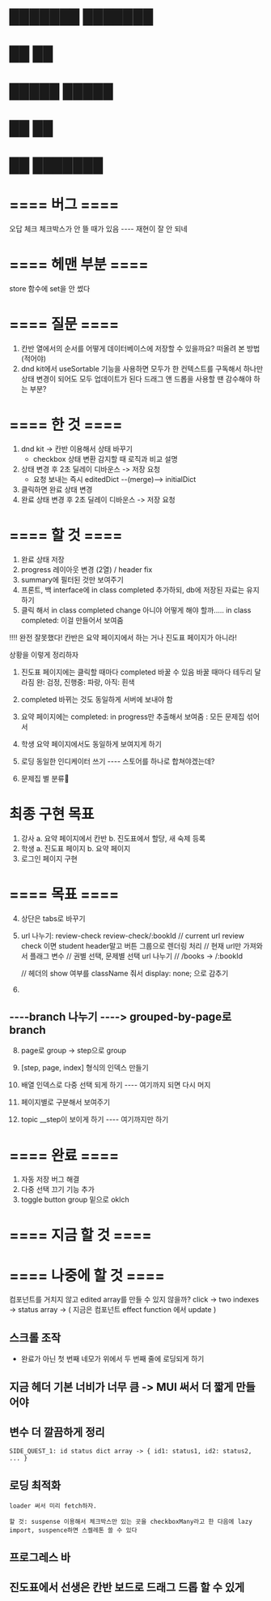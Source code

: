# ███████ ███████ 
# ██      ██      
# █████   █████   
# ██      ██      
# ██      ███████ 

# ==== 버그 ====
오답 체크
    체크박스가 안 뜰 때가 있음 ---- 재현이 잘 안 되네

# ==== 헤맨 부분 ====
store 함수에 set을 안 썼다

# ==== 질문 ====
1. 칸반 열에서의 순서를 어떻게 데이터베이스에 저장할 수 있을까요?
    떠올려 본 방법
        (적어야)
2. dnd kit에서 useSortable 기능을 사용하면 모두가 한 컨텍스트를 구독해서 하나만 상태 변경이 되어도 모두 업데이트가 된다
    드래그 앤 드롭을 사용할 땐 감수해야 하는 부분?


# ==== 한 것 ====
1. dnd kit -> 칸반 이용해서 상태 바꾸기
    - checkbox 상태 변환 감지할 때 로직과 비교 설명
2. 상태 변경 후 2초 딜레이 디바운스 -> 저장 요청
    - 요청 보내는 즉시 editedDict --(merge)--> initialDict
3. 클릭하면 완료 상태 변경
4. 완료 상태 변경 후 2초 딜레이 디바운스 -> 저장 요청



# ==== 할 것 ====
1. 완료 상태 저장
2. progress 레이아웃 변경 (2열) / header fix
3. summary에 필터된 것만 보여주기
4. 프론트, 백 interface에 in class completed 추가하되, db에 저장된 자료는 유지하기
5. 클릭 해서 in class completed change
    아니야 어떻게 해야 할까.....
    in class completed: 이걸 만들어서 보여줌 










!!!! 완전 잘못했다! 칸반은 요약 페이지에서 하는 거나 진도표 페이지가 아니라! 

상황을 이렇게 정리하자
1. 진도표 페이지에는 클릭할 때마다 completed 바꿀 수 있음
    바꿀 때마다 테두리 달라짐
        완: 검정, 진행중: 파랑, 아직: 흰색
2. completed 바뀌는 것도 동일하게 서버에 보내야 함

3. 요약 페이지에는 completed: in progress만 추출해서 보여줌 : 모든 문제집 섞어서

4. 학생 요약 페이지에서도 동일하게 보여지게 하기



5. 로딩 동일한 인디케이터 쓰기 ---- 스토어를 하나로 합쳐야겠는데?

7. 문제집 별 분류



# 최종 구현 목표
1. 강사
    a. 요약 페이지에서 칸반
    b. 진도표에서 할당, 새 숙제 등록
2. 학생
    a. 진도표 페이지
    b. 요약 페이지
3. 로그인 페이지 구현



































#

# ==== 목표 ====

4. 상단은 tabs로 바꾸기


3. url 나누기:      review-check        review-check/:bookId
    // current url review check 이면 student header말고 버튼 그룹으로 렌더링 처리
    // 현재 url만 가져와서 플래그 변수 
    // 권별 선택, 문제별 선택 url 나누기
    // /books   -> /:bookId

    // 헤더의 show 여부를 className 줘서 display: none; 으로 감추기
4. 
## ----branch 나누기 ----> grouped-by-page로 branch
8. page로 group -> step으로 group
9. [step, page, index] 형식의 인덱스 만들기
10. 배열 인덱스로 다중 선택 되게 하기
---- 여기까지 되면 다시 머지

11. 페이지별로 구분해서 보여주기
12. topic __step이 보이게 하기
---- 여기까지만 하기

# ==== 완료 ====
1. 자동 저장 버그 해결
2. 다중 선택 끄기 기능 추가
3. toggle button group 밑으로
    oklch

# ==== 지금 할 것 ====

# ==== 나중에 할 것 ====

컴포넌트를 거치지 않고 edited array를 만들 수 있지 않을까?
click -> two indexes -> status array -> ( 지금은 컴포넌트 effect function 에서 update  )

## 스크롤 조작
- 완료가 아닌 첫 번째 네모가 위에서 두 번째 줄에 로딩되게 하기

## 지금 헤더 기본 너비가 너무 큼 -> MUI 써서 더 짧게 만들어야

## 변수 더 깔끔하게 정리
    SIDE_QUEST_1: id status dict array -> { id1: status1, id2: status2, ... }

## 로딩 최적화
    loader 써서 미리 fetch하자.

    할 것: suspense 이용해서 체크박스만 있는 곳을 checkboxMany라고 한 다음에 lazy import, suspence하면 스켈레톤 쓸 수 있다

## 프로그레스 바

## 진도표에서 선생은 칸반 보드로 드래그 드롭 할 수 있게

